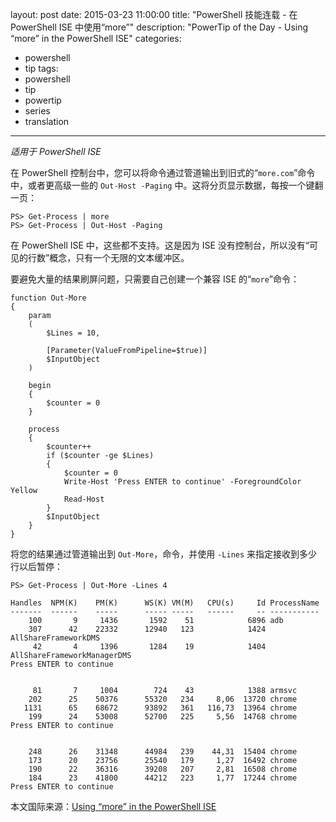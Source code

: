 ﻿layout: post
date: 2015-03-23 11:00:00
title: "PowerShell 技能连载 - 在 PowerShell ISE 中使用“more”"
description: "PowerTip of the Day - Using “more” in the PowerShell ISE"
categories:
- powershell
- tip
tags:
- powershell
- tip
- powertip
- series
- translation
---
_适用于 PowerShell ISE_

在 PowerShell 控制台中，您可以将命令通过管道输出到旧式的“`more.com`”命令中，或者更高级一些的 `Out-Host -Paging` 中。这将分页显示数据，每按一个键翻一页：

    PS> Get-Process | more
    PS> Get-Process | Out-Host -Paging                                                    

在 PowerShell ISE 中，这些都不支持。这是因为 ISE 没有控制台，所以没有“可见的行数”概念，只有一个无限的文本缓冲区。

要避免大量的结果刷屏问题，只需要自己创建一个兼容 ISE 的“`more`”命令：

    function Out-More
    {
        param
        (
            $Lines = 10,
            
            [Parameter(ValueFromPipeline=$true)]
            $InputObject
        )
        
        begin
        {
            $counter = 0
        }
        
        process
        {
            $counter++
            if ($counter -ge $Lines)
            {
                $counter = 0
                Write-Host 'Press ENTER to continue' -ForegroundColor Yellow
                Read-Host  
            }
            $InputObject
        }
    } 

将您的结果通过管道输出到 `Out-More`，命令，并使用 `-Lines` 来指定接收到多少行以后暂停：

    PS> Get-Process | Out-More -Lines 4
    
    Handles  NPM(K)    PM(K)      WS(K) VM(M)   CPU(s)     Id ProcessName                                                                       
    -------  ------    -----      ----- -----   ------     -- -----------                                                                       
        100       9     1436       1592    51            6896 adb                                                                               
        307      42    22332      12940   123            1424 AllShareFrameworkDMS                                                              
         42       4     1396       1284    19            1404 AllShareFrameworkManagerDMS                                                       
    Press ENTER to continue  
    
    
         81       7     1004        724    43            1388 armsvc                                                                            
        202      25    50376      55320   234     8,06  13720 chrome                                                                            
       1131      65    68672      93892   361   116,73  13964 chrome                                                                            
        199      24    53008      52700   225     5,56  14768 chrome                                                                            
    Press ENTER to continue  
    
    
        248      26    31348      44984   239    44,31  15404 chrome                                                                            
        173      20    23756      25540   179     1,27  16492 chrome                                                                            
        190      22    36316      39208   207     2,81  16508 chrome                                                                            
        184      23    41800      44212   223     1,77  17244 chrome                                                                            
    Press ENTER to continue

<!--more-->
本文国际来源：[Using “more” in the PowerShell ISE](http://powershell.com/cs/blogs/tips/archive/2015/03/23/using-more-in-the-powershell-ise.aspx)
